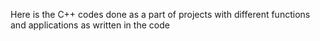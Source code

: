 Here is the C++ codes done as a part of projects with different functions and applications as written in the code
